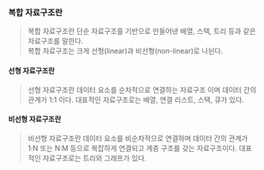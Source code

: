<h3>복합 자료구조란</h3>

> 복합 자료구조란 단순 자료구조를 기반으로 만들어낸 배열, 스택, 트리 등과 같은 자료구조를 말한다.    
> 복합 자료구조는 크게 선형(linear)과 비선형(non-linear)로 나뉜다.

<h4>선형 자료구조란</h4>

> 선형 자료구조란 데이터 요소를 순차적으로 연결하는 자료구조 이며 데이터 간의 관계가 1:1 이다.
> 대표적인 자료구조로는 배열, 연결 리스트, 스택, 큐가 있다.   

<h4>비선형 자료구조란</h4>

> 비선형 자료구조란 데이터 요소를 비순차적으로 연결하며 데이터 간의 관계가 1:N 또는 N:M 등으로 복잡하게 연결되고 계층 구조를 갖는 자료구조이다.
> 대표적인 자료구조로는 트리와 그래프가 있다.   
